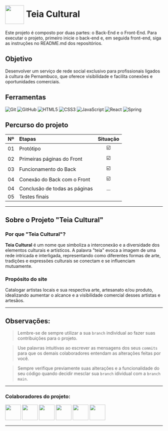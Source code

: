 <h1>
    <img align="center" width="60px" src="https://lh3.googleusercontent.com/pw/AP1GczOEbX0wa40O_d1qJgK-nVSOmSyhnEaESH8RygZbYlzGV8wIscQvtom0Hg6eQX3PQWHj4N9-iIU2I6Xv5sz32cwVgZ6ENE6p1PMLERdealeP3_gadNo7y470ldthAnaYd_OHhaFfeLTIx-VNG4H99rco=w217-h216-s-no-gm?authuser=0">
    <span>Teia Cultural</span>
</h1>

Este projeto é composto por duas partes: o Back-End e o Front-End. Para executar o projeto, primeiro inicie o back-end e, em seguida front-end, siga as instruções no README.md dos repositórios.

## Objetivo
Desenvolver um serviço de rede social exclusivo para profissionais ligados à cultura de Pernambuco, que oferece visibilidade e facilita conexões e oportunidades comerciais.

## Ferramentas
![Git](https://img.shields.io/badge/GIT-E44C30?style=for-the-badge&logo=git&logoColor=white)
![GitHub](https://img.shields.io/badge/GitHub-000?style=for-the-badge&logo=github&logoColor=white)
![HTML5](https://img.shields.io/badge/HTML5-E34F26?style=for-the-badge&logo=html5&logoColor=white)
![CSS3](https://img.shields.io/badge/CSS3-1572B6?style=for-the-badge&logo=css3&logoColor=white)
![JavaScript](https://img.shields.io/badge/JavaScript-F7DF1E?style=for-the-badge&logo=javascript&logoColor=black)
![React](https://img.shields.io/badge/React-20232A?style=for-the-badge&logo=react&logoColor=61DAFB)
![Spring](https://img.shields.io/badge/spring-%236DB33F.svg?style=for-the-badge&logo=spring&logoColor=white)

## Percurso do projeto

<table align="center">
    <thead>
        <tr align="left">
            <th>Nº</th> <th>Etapas</th> <th>Situação</th>
        </tr>
    </thead>
    <tbody align="left">
        <tr>
            <td>01</td> <td>Protótipo</td> <td align="center">☑️</td>
        </tr>
        <tr>
            <td>02</td> <td>Primeiras páginas do Front</td> <td align="center">☑️</td>
        </tr>
        <tr>
            <td>03</td> <td>Funcionamento do Back</td> <td align="center">☑️</td>
        </tr>
        <tr>
            <td>04</td> <td>Conexão do Back com o Front</td> <td align="center">☑️</td>  
        </tr>
        <tr>
            <td>04</td> <td>Conclusão de todas as páginas</td> <td align="center">...</td>
        </tr>
        <tr>
            <td>05</td> <td>Testes finais</td> <td align="center"></td>
        </tr>
    </tbody>
</table>

---
## Sobre o Projeto "Teia Cultural"

### Por que "Teia Cultural"?
**Teia Cultural** é um nome que simboliza a interconexão e a diversidade dos elementos culturais e artísticos. A palavra "teia" evoca a imagem de uma rede intricada e interligada, representando como diferentes formas de arte, tradições e expressões culturais se conectam e se influenciam mutuamente.

### Propósito do site
Catalogar artistas locais e sua respectiva arte, artesanato e/ou produto, idealizando aumentar o alcance e a visibilidade comercial desses artistas e artesãos.

---
## Observações:   
> Lembre-se de sempre utilizar a sua <code>branch</code> individual ao fazer suas contribuições para o projeto.

> Use palavras intuitivas ao escrever as mensagens dos seus <code>commits</code> para que os demais colaboradores entendam as alterações feitas por você.

> Sempre verifique previamente suas alterações e a funcionalidade do seu código quando decidir mesclar sua <code>branch</code> idividual com a <code>branch main</code>.

---
### Colaboradores do projeto:
  <a href="https://github.com/AbnerMS"><img height="50px" width="50px" src="https://avatars.githubusercontent.com/u/90096586?v=4"/></a>
  <a href="https://github.com/evemqs"><img height="50px" width="50px" src="https://avatars.githubusercontent.com/u/163144541?s=64&v=4"/></a>
  <a href="https://github.com/GarciaMgc"><img height="50px" width="50px" src="https://avatars.githubusercontent.com/u/114542432?s=64&v=4"/></a>
  <a href="https://github.com/herbertgabriel"><img height="50px" width="50px" src="https://avatars.githubusercontent.com/u/142347988?s=64&v=4"/></a>
  <a href="https://github.com/Julio1506"><img height="50px" width="50px" src="https://avatars.githubusercontent.com/u/178419847?s=64&v=4"/></a>
 <a href="https://github.com/carloscelestino1"> <img height="50px" width="50px" src="https://avatars.githubusercontent.com/u/49007553?s=64&v=4"/></a>

---
